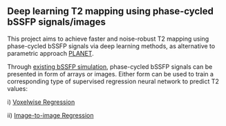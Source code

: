 ## Deep learning T2 mapping using phase-cycled bSSFP signals/images

This project aims to achieve faster and noise-robust T2 mapping using phase-cycled bSSFP signals via deep learning methods, as alternative to parametric approach [PLANET](https://onlinelibrary.wiley.com/doi/full/10.1002/mrm.26717).  

Through [existing bSSFP simulation](https://github.com/yv17/FYP-Python/blob/master/bssfp_data_generator/bssfp.py), phase-cycled bSSFP signals can be presented in form of arrays or images. Either form can be used to train a corresponding type of supervised regression neural network to predict T2 values:

i)  [Voxelwise Regression](https://github.com/yv17/FYP-Python/blob/master/voxel_reg.ipynb)

ii) [Image-to-image Regression](https://github.com/yv17/FYP-Python/blob/master/voxel_reg.ipynb)
